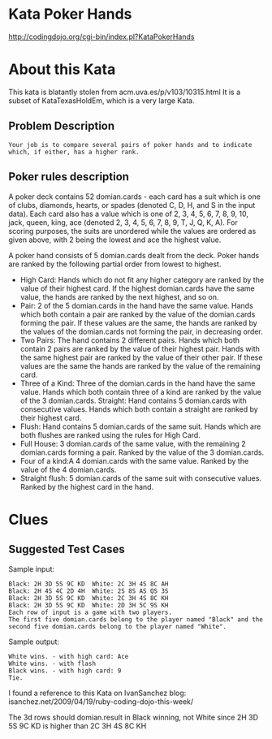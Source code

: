 # Kata Poker Hands
http://codingdojo.org/cgi-bin/index.pl?KataPokerHands

# About this Kata
This kata is blatantly stolen from acm.uva.es/p/v103/10315.html It is a subset of KataTexasHoldEm, which is a very large Kata.

## Problem Description

```
Your job is to compare several pairs of poker hands and to indicate which, if either, has a higher rank.
```

## Poker rules description

A poker deck contains 52 domian.cards - each card has a suit which is one of clubs, diamonds, hearts, or spades (denoted C, D, H, and S in the input data). Each card also has a value which is one of 2, 3, 4, 5, 6, 7, 8, 9, 10, jack, queen, king, ace (denoted 2, 3, 4, 5, 6, 7, 8, 9, T, J, Q, K, A). For scoring purposes, the suits are unordered while the values are ordered as given above, with 2 being the lowest and ace the highest value.

A poker hand consists of 5 domian.cards dealt from the deck. Poker hands are ranked by the following partial order from lowest to highest.

* High Card: Hands which do not fit any higher category are ranked by the value of their highest card. If the highest domian.cards have the same value, the hands are ranked by the next highest, and so on.
* Pair: 2 of the 5 domian.cards in the hand have the same value. Hands which both contain a pair are ranked by the value of the domian.cards forming the pair. If these values are the same, the hands are ranked by the values of the domian.cards not forming the pair, in decreasing order.
* Two Pairs: The hand contains 2 different pairs. Hands which both contain 2 pairs are ranked by the value of their highest pair. Hands with the same highest pair are ranked by the value of their other pair. If these values are the same the hands are ranked by the value of the remaining card.
* Three of a Kind: Three of the domian.cards in the hand have the same value. Hands which both contain three of a kind are ranked by the value of the 3 domian.cards.
Straight: Hand contains 5 domian.cards with consecutive values. Hands which both contain a straight are ranked by their highest card.
* Flush: Hand contains 5 domian.cards of the same suit. Hands which are both flushes are ranked using the rules for High Card.
* Full House: 3 domian.cards of the same value, with the remaining 2 domian.cards forming a pair. Ranked by the value of the 3 domian.cards.
* Four of a kind:A 4 domian.cards with the same value. Ranked by the value of the 4 domian.cards.
* Straight flush: 5 domian.cards of the same suit with consecutive values. Ranked by the highest card in the hand.

# Clues

## Suggested Test Cases

Sample input:
```
Black: 2H 3D 5S 9C KD  White: 2C 3H 4S 8C AH
Black: 2H 4S 4C 2D 4H  White: 2S 8S AS QS 3S
Black: 2H 3D 5S 9C KD  White: 2C 3H 4S 8C KH
Black: 2H 3D 5S 9C KD  White: 2D 3H 5C 9S KH
Each row of input is a game with two players. 
The first five domian.cards belong to the player named "Black" and the second five domian.cards belong to the player named "White".
```

Sample output:
```
White wins. - with high card: Ace 
White wins. - with flash 
Black wins. - with high card: 9
Tie.
```
I found a reference to this Kata on IvanSanchez blog: isanchez.net/2009/04/19/ruby-coding-dojo-this-week/

The 3d rows should domian.result in Black winning, not White since 2H 3D 5S 9C KD is higher than 2C 3H 4S 8C KH
